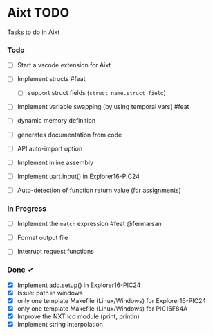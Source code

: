 # Aixt TODO

Tasks to do in Aixt 

### Todo

- [ ] Start a vscode extension for Aixt
- [ ] Implement structs #feat
    - [ ] support struct fields (`struct_name.struct_field`)
- [ ] Implement variable swapping (by using temporal vars) #feat
- [ ] dynamic memory definition
- [ ] generates documentation from code
- [ ] API auto-import option
- [ ] Implement inline assembly
- [ ] Implement uart.input() in Explorer16-PIC24
- [ ] Auto-detection of function return value (for assignments)


### In Progress

- [ ] Implement the `match` expression #feat @fermarsan
- [ ] Format output file
- [ ] Interrupt request functions


### Done ✓

- [x] Implement adc.setup() in Explorer16-PIC24
- [x] Issue: path in windows
- [x] only one template Makefile (Linux/Windows) for Explorer16-PIC24
- [x] only one template Makefile (Linux/Windows) for PIC16F84A
- [x] Improve the NXT lcd module (print, println)  
- [x] Implement string interpolation
